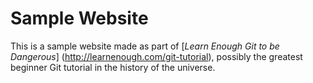 # Sample Website

This is a sample website made as part of [*Learn Enough Git to be Dangerous*] (http://learnenough.com/git-tutorial), possibly the greatest beginner Git
tutorial in the history of the universe. 
